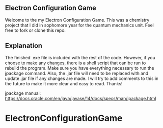 ## Electron Configuration Game

Welcome to the my Electron Configuration Game. This was a chemistry project that I did in sophomore year for the quantum mechanics unit. Feel free to fork or clone this repo.

## Explanation

The finished .exe file is included with the rest of the code. However, if you choose to make any changes, there is a shell script that can be run to rebuild the program. Make sure you have everything necessary to run the jpackage command. Also, the .jar file will need to be replaced with and update .jar file if any changes are made. I will try to add comments to this in the future to make it more clear and easy to read. Thanks!

jpackage manual: https://docs.oracle.com/en/java/javase/14/docs/specs/man/jpackage.html
# ElectronConfigurationGame
